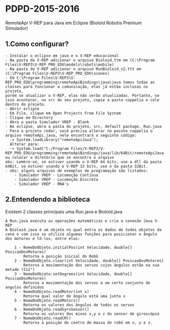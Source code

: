 # PDPD-2015-2016

RemoteApi V-REP para Java em Eclipse (Bioloid Robotis Premium Simulador)

## 1.Como configurar?

	- Instalar o eclipse em java e o V-REP educacional
	- Na pasta do V-REP adicionar o arquivo Bioloid.ttm em (C:\Program Files\V-REP3\V-REP_PRO_EDU\models\robots\mobile)
	- Na pasta do V-REP adicionar o arquivo RunBioloid_v2.ttt em (C:\Program Files\V-REP3\V-REP_PRO_EDU\scenes)
	- Em C:\Program Files\V-REP3\V-REP_PRO_EDU\programming\remoteApiBindings\java\java temos todas as classes para funcionar a comunicação, elas já estão inclusas no projeto,
	porém se atualizar o V-REP, elas não serão atualizadas. Portanto, se isso acontecer, no src do seu projeto, copie a pasta coppelia e cole dentro do projeto.
	- Abrir eclipse
	- Em File, clique em Open Projects From File System
	- Clique em Directory
	- Abra a pasta Simulador VREP - Blank
	- No eclipse, abra a pasta do projeto, src, default package, Run.java
	- Para o projeto rodar, você precisa alterar no pacote coppelia o arquivo remoteApi.java, nele encontrará o seguinte código:
	  -> System.loadLibrary("remoteApiJava");
	  Alterar para:	
	  -> System.load("C:/Program Files/V-REP3/V-REP_PRO_EDU/programming/remoteApiBindings/java/lib/64Bit/remoteApiJava.dll"); ou colocar o diretório que se encontra o arquivo
	obs: Lembre-se, se estiver usando o V-REP 64 bits, use a dll da pasta 64Bit, se estiver usando o V-REP 32 bits, use o da pasta 32Bit. 
	- obs: alguns arquivos de exemplos de programação são listados:
		- Simulador VREP - Locomoção Contínua
		- Simulador VREP - Locomoção Discreta
		- Simulador VREP - RNA's

## 2.Entendendo a biblioteca

Existem 2 classes principais uma Run.java e Bioloid.java

	A Run.java executa as operações matemáticas e cria a conexão Java V-REP
	A Bioloid.java é um objeto no qual entra os dados de todos objetos da cena e com isso se utiliza algumas funções para posicionar o ângulo dos motores e lê-los, entre elas:
		
		1 - NomeDoObjeto.initialPos(int Velocidade, double[] PosicaoDosMotores)
			Retorna a posição inicial do Robô
		2 - NomeDoObjeto.clear(int Velocidade, double[] PosicaoDosMotores)
			Retorna a movimentação dos servos cujos ângulos estão na sua metade (512°)
		3 - NomeDoObjeto.setDegrees(int Velocidade, double[] PosicaoDosMotores)
			Retorna a movimentação dos servos a um certo conjunto de angulos definidos
		4 - NomeDoObjeto.readMotor(int x)
			Retorna qual valor de ângulo está uma junta x 
		5 - NomeDoObjeto.readMotors()
			Retorna os valores dos ângulos de todos os servos
		6 - NomeDoObjeto.readGyroSensor()
			Retorna os valores dos eixos x,y e z do sensor de giroscópio
		7 - NomeDoObjeto.readCM()
			Retorna a posição do centro de massa do robô em x, y e z.

